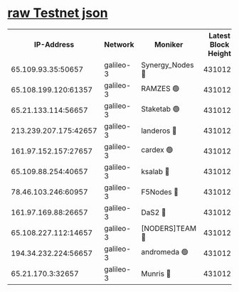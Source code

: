 [raw Testnet json](https://rpc-check.androt.stavr.tech/androt/rpcandrot_result.json)
=

<table><tr><th>IP-Address</th><th>Network</th><th>Moniker</th><th>Latest Block Height</th><th>Earliest Block Height</th><th>Catching Up</th><th>Tx Index</th><th>Voting Power</th><th>Scan Time</th></tr><tr><td>65.109.93.35:50657</td><td>galileo-3</td><td>Synergy_Nodes 🔴</td><td>4310129</td><td>0</td><td>False</td><td>on</td><td>960602</td><td>2023-12-20T20:56:08.164071812UTC</td></tr><tr><td>65.108.199.120:61357</td><td>galileo-3</td><td>RAMZES 🟢</td><td>4310128</td><td>1</td><td>False</td><td>on</td><td>0</td><td>2023-12-20T20:55:54.828905235UTC</td></tr><tr><td>65.21.133.114:56657</td><td>galileo-3</td><td>Staketab 🟢</td><td>4310129</td><td>90001</td><td>False</td><td>on</td><td>0</td><td>2023-12-20T20:56:09.117261960UTC</td></tr><tr><td>213.239.207.175:42657</td><td>galileo-3</td><td>landeros 🔴</td><td>4310126</td><td>2642001</td><td>False</td><td>on</td><td>72</td><td>2023-12-20T20:55:42.586165957UTC</td></tr><tr><td>161.97.152.157:27657</td><td>galileo-3</td><td>cardex 🟢</td><td>4310129</td><td>2945323</td><td>False</td><td>on</td><td>0</td><td>2023-12-20T20:56:08.510590252UTC</td></tr><tr><td>65.109.88.254:40657</td><td>galileo-3</td><td>ksalab 🔴</td><td>4310127</td><td>3000356</td><td>False</td><td>on</td><td>31614</td><td>2023-12-20T20:55:50.409542757UTC</td></tr><tr><td>78.46.103.246:60957</td><td>galileo-3</td><td>F5Nodes 🔴</td><td>4310129</td><td>3057001</td><td>False</td><td>off</td><td>24</td><td>2023-12-20T20:56:08.798239891UTC</td></tr><tr><td>161.97.169.88:26657</td><td>galileo-3</td><td>DaS2 🔴</td><td>4310127</td><td>3123001</td><td>False</td><td>on</td><td>62</td><td>2023-12-20T20:55:50.064266717UTC</td></tr><tr><td>65.108.227.112:14657</td><td>galileo-3</td><td>[NODERS]TEAM 🔴</td><td>4310126</td><td>3176323</td><td>False</td><td>on</td><td>959621</td><td>2023-12-20T20:55:42.908970967UTC</td></tr><tr><td>194.34.232.224:56657</td><td>galileo-3</td><td>andromeda 🟢</td><td>4310127</td><td>4210127</td><td>False</td><td>off</td><td>0</td><td>2023-12-20T20:55:49.721772522UTC</td></tr><tr><td>65.21.170.3:32657</td><td>galileo-3</td><td>Munris 🔴</td><td>4310128</td><td>4210128</td><td>False</td><td>off</td><td>414</td><td>2023-12-20T20:55:59.608924710UTC</td></tr></table>
